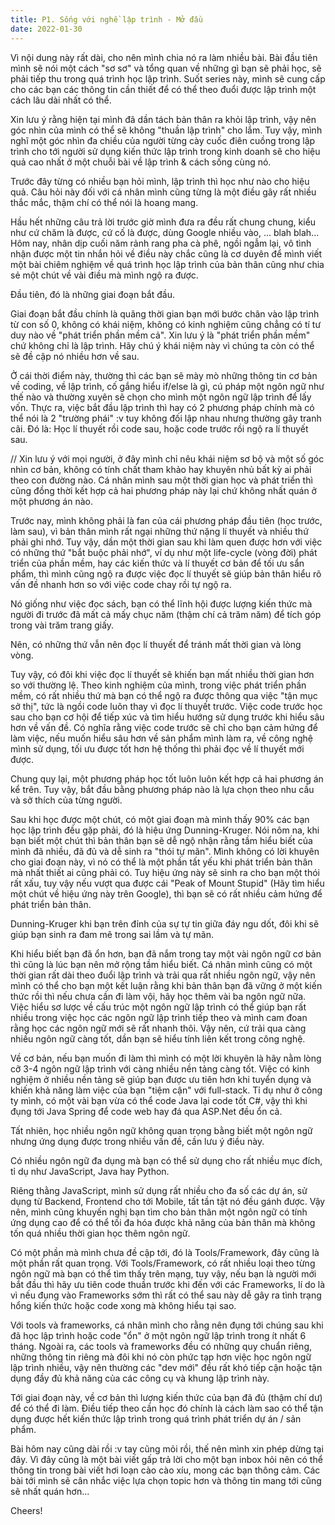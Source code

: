 ```yaml
---
title: P1. Sống với nghề lập trình - Mở đầu
date: 2022-01-30
---
```

Vì nội dung này rất dài, cho nên mình chia nó ra làm nhiều bài. Bài đầu tiên mình sẽ nói một cách "sơ sơ" và tổng quan về những gì bạn sẽ phải học, sẽ phải tiếp thu trong quá trình học lập trình. Suốt series này, mình sẽ cung cấp cho các bạn các thông tin cần thiết để có thể theo đuổi được lập trình một cách lâu dài nhất có thể.

Xin lưu ý rằng hiện tại mình đã dần tách bản thân ra khỏi lập trình, vậy nên góc nhìn của mình có thể sẽ không "thuần lập trình" cho lắm. Tuy vậy, mình nghĩ một góc nhìn đa chiều của người từng cày cuốc điên cuồng trong lập trình cho tới người sử dụng kiến thức lập trình trong kinh doanh sẽ cho hiệu quả cao nhất ở một chuỗi bài về lập trình & cách sống cùng nó.

Trước đây từng có nhiều bạn hỏi mình, lập trình thì học như nào cho hiệu quả. Câu hỏi này đối với cá nhân mình cũng từng là một điều gây rất nhiều thắc mắc, thậm chí có thể nói là hoang mang.

Hầu hết những câu trả lời trước giờ mình đưa ra đều rất chung chung, kiểu như cứ chăm là được, cứ cố là được, dùng Google nhiều vào, ... blah blah... Hôm nay, nhân dịp cuối năm rảnh rang pha cà phê, ngồi ngẫm lại, vô tình nhận được một tin nhắn hỏi về điều này chắc cũng là cơ duyên để mình viết một bài chiêm nghiệm về quá trình học lập trình của bản thân cũng như chia sẻ một chút về vài điều mà mình ngộ ra được.

Đầu tiên, đó là những giai đoạn bắt đầu.

Giai đoạn bắt đầu chính là quãng thời gian bạn mới bước chân vào lập trình từ con số 0, không có khái niệm, không có kinh nghiệm cũng chẳng có tí tư duy nào về "phát triển phần mềm cả". Xin lưu ý là "phát triển phần mềm" chứ không chỉ là lập trình. Hãy chú ý khái niệm này vì chúng ta còn có thể sẽ đề cập nó nhiều hơn về sau.

Ở cái thời điểm này, thường thì các bạn sẽ mày mò những thông tin cơ bản về coding, về lập trình, cố gắng hiểu if/else là gì, cú pháp một ngôn ngữ như thế nào và thường xuyên sẽ chọn cho mình một ngôn ngữ lập trình để lấy vốn. Thực ra, việc bắt đầu lập trình thì hay có 2 phương pháp chính mà có thể nói là 2 "trường phái" :v tuy không đối lập nhau nhưng thường gây tranh cãi. Đó là: Học lí thuyết rồi code sau, hoặc code trước rồi ngộ ra lí thuyết sau.

// Xin lưu ý với mọi người, ở đây mình chỉ nêu khái niệm sơ bộ và một số góc nhìn cơ bản, không có tính chất tham khảo hay khuyên nhủ bất kỳ ai phải theo con đường nào. Cá nhân mình sau một thời gian học và phát triển thì cũng đồng thời kết hợp cả hai phương pháp này lại chứ không nhất quán ở một phương án nào.

Trước nay, mình không phải là fan của cái phương pháp đầu tiên (học trước, làm sau), vì bản thân mình rất ngại những thứ nặng lí thuyết và nhiều thứ phải ghi nhớ. Tuy vậy, dần một thời gian sau khi làm quen được hơn với việc có những thứ "bắt buộc phải nhớ", ví dụ như một life-cycle (vòng đời) phát triển của phần mềm, hay các kiến thức và lí thuyết cơ bản để tối ưu sẩn phẩm, thì mình cũng ngộ ra được việc đọc lí thuyết sẽ giúp bản thân hiểu rõ vấn đề nhanh hơn so với việc code chay rồi tự ngộ ra.

Nó giống như việc đọc sách, bạn có thể lĩnh hội được lượng kiến thức mà người đi trước đã mất cả mấy chục năm (thậm chí cả trăm năm) để tích góp trong vài trăm trang giấy.

Nên, có những thứ vẫn nên đọc lí thuyết để tránh mất thời gian và lòng vòng.

Tuy vậy, có đôi khi việc đọc lí thuyết sẽ khiến bạn mất nhiều thời gian hơn so với thường lệ. Theo kinh nghiệm của mình, trong việc phát triển phần mềm, có rất nhiều thứ mà bạn có thể ngộ ra được thông qua việc "tận mục sở thị", tức là ngồi code luôn thay vì đọc lí thuyết trước. Việc code trước học sau cho bạn cơ hội để tiếp xúc và tìm hiểu hướng sử dụng trước khi hiểu sâu hơn về vấn đề. Có nghĩa rằng việc code trước sẽ chỉ cho bạn cảm hứng để làm việc, nếu muốn hiểu sâu hơn về sản phẩm mình làm ra, về công nghệ mình sử dụng, tối ưu được tốt hơn hệ thống thì phải đọc về lí thuyết mới được.

Chung quy lại, một phương pháp học tốt luôn luôn kết hợp cả hai phương án kể trên. Tuy vậy, bắt đầu bằng phương pháp nào là lựa chọn theo nhu cầu và sở thích của từng người.

Sau khi học được một chút, có một giai đoạn mà mình thấy 90% các bạn học lập trình đều gặp phải, đó là hiệu ứng Dunning-Kruger. Nói nôm na, khi bạn biết một chút thì bản thân bạn sẽ dễ ngộ nhận rằng tầm hiểu biết của mình đã nhiều, đã đủ và dễ sinh ra "thói tự mãn". Mình không có lời khuyên cho giai đoạn này, vì nó có thể là một phần tất yếu khi phát triển bản thân mà nhất thiết ai cũng phải có. Tuy hiệu ứng này sẽ sinh ra cho bạn một thói rất xấu, tuy vậy nếu vượt qua được cái "Peak of Mount Stupid" (Hãy tìm hiểu một chút về hiệu ứng này trên Google), thì bạn sẽ có rất nhiều cảm hứng để phát triển bản thân.

Dunning-Kruger khi bạn trên đỉnh của sự tự tin giữa đáy ngu dốt, đôi khi sẽ giúp bạn sinh ra đam mê trong sai lầm và tự mãn.

Khi hiểu biết bạn đã ổn hơn, bạn đã nắm trong tay một vài ngôn ngữ cơ bản thì cũng là lúc bạn nên mở rộng tầm hiểu biết. Cá nhân mình cũng có một thời gian rất dài theo đuổi lập trình và trải qua rất nhiều ngôn ngữ, vậy nên mình có thể cho bạn một kết luận rằng khi bản thân bạn đã vững ở một kiến thức rồi thì nếu chưa cần đi làm vội, hãy học thêm vài ba ngôn ngữ nữa. Việc hiểu sơ lược về cấu trúc một ngôn ngữ lập trình có thể giúp bạn rất nhiều trong việc học các ngôn ngữ lập trình tiếp theo và mình cam đoan rằng học các ngôn ngữ mới sẽ rất nhanh thôi. Vậy nên, cứ trải qua càng nhiều ngôn ngữ càng tốt, dần bạn sẽ hiểu tính liên kết trong công nghệ.

Về cơ bản, nếu bạn muốn đi làm thì mình có một lời khuyên là hãy nằm lòng cỡ 3-4 ngôn ngữ lập trình với càng nhiều nền tảng càng tốt. Việc có kinh nghiệm ở nhiều nền tảng sẽ giúp bạn được ưu tiên hơn khi tuyển dụng và khiến khả năng làm việc của bạn "tiệm cận" với full-stack. Tỉ dụ như ở công ty mình, có một vài bạn vừa có thể code Java lại code tốt C#, vậy thì khi đụng tới Java Spring để code web hay đá qua ASP.Net đều ổn cả.

Tất nhiên, học nhiều ngôn ngữ không quan trọng bằng biết một ngôn ngữ nhưng ứng dụng được trong nhiều vấn đề, cần lưu ý điều này.

Có nhiều ngôn ngữ đa dụng mà bạn có thể sử dụng cho rất nhiều mục đích, tỉ dụ như JavaScript, Java hay Python.

Riêng thằng JavaScript, mình sử dụng rất nhiều cho đa số các dự án, sử dụng từ Backend, Frontend cho tới Mobile, tất tần tật nó đều gánh được. Vậy nên, mình cũng khuyến nghị bạn tìm cho bản thân một ngôn ngữ có tính ứng dụng cao để có thể tối đa hóa được khả năng của bản thân mà không tốn quá nhiều thời gian học thêm ngôn ngữ.

Có một phần mà mình chưa đề cập tới, đó là Tools/Framework, đây cũng là một phần rất quan trọng. Với Tools/Framework, có rất nhiều loại theo từng ngôn ngữ mà bạn có thể tìm thấy trên mạng, tuy vậy, nếu bạn là người mới bắt đầu thì hãy ưu tiên code thuần trước khi đến với các Frameworks, lí do là vì nếu đụng vào Frameworks sớm thì rất có thể sau này dễ gây ra tình trạng hổng kiến thức hoặc code xong mà không hiểu tại sao.

Với tools và frameworks, cá nhân mình cho rằng nên đụng tới chúng sau khi đã học lập trình hoặc code "ổn" ở một ngôn ngữ lập trình trong ít nhất 6 tháng. Ngoài ra, các tools và frameworks đều có những quy chuẩn riêng, những thông tin riêng mà đôi khi nó còn phức tạp hơn việc học ngôn ngữ lập trình nhiều, vậy nên thường các "dev mới" đều rất khó tiếp cận hoặc tận dụng đầy đủ khả năng của các công cụ và khung lập trình này.

Tới giai đoạn này, về cơ bản thì lượng kiến thức của bạn đã đủ (thậm chí dư) để có thể đi làm. Điều tiếp theo cần học đó chính là cách làm sao có thể tận dụng được hết kiến thức lập trình trong quá trình phát triển dự án / sản phẩm.

Bài hôm nay cũng dài rồi :v tay cũng mỏi rồi, thế nên mình xin phép dừng tại đây. Vì đây cũng là một bài viết gấp trả lời cho một bạn inbox hỏi nên có thể thông tin trong bài viết hơi loạn cào cào xíu, mong các bạn thông cảm. Các bài tới mình sẽ cân nhắc việc lựa chọn topic hơn và thông tin mang tới cũng sẽ nhất quán hơn...

Cheers!